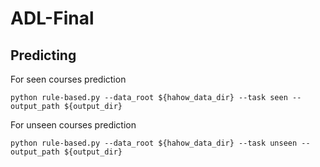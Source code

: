 # ADL-Final

## Predicting
For seen courses prediction
```shell
python rule-based.py --data_root ${hahow_data_dir} --task seen --output_path ${output_dir}
```

For unseen courses prediction
```shell
python rule-based.py --data_root ${hahow_data_dir} --task unseen --output_path ${output_dir}
```